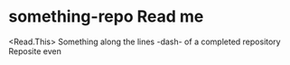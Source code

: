 # something-repo Read me
<Read.This>
Something along the lines -dash-
of a completed 
repository
Reposite even
